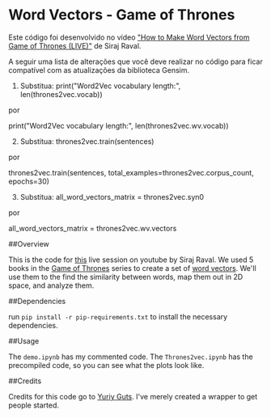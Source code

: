 # Word Vectors - Game of Thrones
Este código foi desenvolvido no vídeo ["How to Make Word Vectors from Game of Thrones (LIVE)"](https://www.youtube.com/watch?v=pY9EwZ02sXU) de Siraj Raval.

A seguir uma lista de alterações que você deve realizar no código para ficar compatível com as atualizações da biblioteca Gensim.

1) Substitua:
print("Word2Vec vocabulary length:", len(thrones2vec.vocab))

por

print("Word2Vec vocabulary length:", len(thrones2vec.wv.vocab))


2) Substitua:
thrones2vec.train(sentences)

por

thrones2vec.train(sentences, total_examples=thrones2vec.corpus_count, epochs=30)


3) Substitua:
all_word_vectors_matrix = thrones2vec.syn0

por

all_word_vectors_matrix = thrones2vec.wv.vectors

##Overview

This is the code for [this](https://www.youtube.com/watch?v=pY9EwZ02sXU) live session on youtube by Siraj Raval. We used 5 books in the [Game of Thrones](https://en.wikipedia.org/wiki/Game_of_Thrones) series to create a set of [word vectors](https://en.wikipedia.org/wiki/Word2vec). We'll use them to the find the similarity between words, map them out in 2D space, and analyze them.


##Dependencies

run `pip install -r pip-requirements.txt` to install the necessary dependencies. 


##Usage

The `demo.ipynb` has my commented code. The `Thrones2vec.ipynb` has the precompiled code, so you can see what the plots look like.


##Credits

Credits for this code go to [Yuriy Guts](https://github.com/YuriyGuts/). I've merely created a wrapper to get people started.



